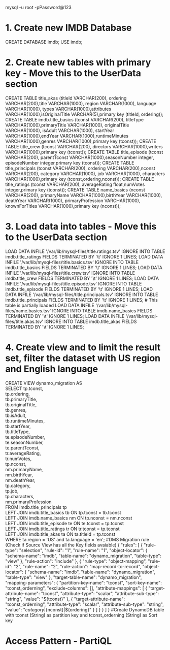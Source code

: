 mysql -u root -pPassword@123
# 1. Create new IMDB Database
CREATE DATABASE imdb;
USE imdb;
# 2. Create new tables with primary key - Move this to the UserData section
CREATE TABLE title_akas (titleId VARCHAR(200), ordering VARCHAR(200),title VARCHAR(1000), region VARCHAR(1000), language VARCHAR(1000), types VARCHAR(1000),attributes VARCHAR(1000),isOriginalTitle VARCHAR(5),primary key (titleId, ordering));
CREATE TABLE imdb.title_basics (tconst  VARCHAR(200), titleType  VARCHAR(1000),primaryTitle  VARCHAR(1000), originalTitle  VARCHAR(1000), isAdult  VARCHAR(1000), startYear  VARCHAR(1000),endYear  VARCHAR(1000),runtimeMinutes  VARCHAR(1000),genres  VARCHAR(1000),primary key (tconst));
CREATE TABLE title_crew (tconst  VARCHAR(200), directors  VARCHAR(1000),writers  VARCHAR(1000),primary key (tconst));
CREATE TABLE title_episode (tconst  VARCHAR(200), parentTconst  VARCHAR(1000),seasonNumber  integer, episodeNumber  integer,primary key (tconst));
CREATE TABLE title_principals (tconst  VARCHAR(200), ordering  VARCHAR(200),nconst  VARCHAR(200), category  VARCHAR(1000), job  VARCHAR(1000), characters  VARCHAR(1000),primary key (tconst,ordering,nconst));
CREATE TABLE title_ratings (tconst  VARCHAR(200), averageRating float,numVotes  integer,primary key (tconst));
CREATE TABLE name_basics (nconst  VARCHAR(200), primaryName  VARCHAR(1000),birthYear  VARCHAR(1000), deathYear  VARCHAR(1000), primaryProfession  VARCHAR(1000), knownForTitles VARCHAR(1000),primary key (nconst));
# 3. Load data into tables - Move this to the UserData section
LOAD DATA INFILE '/var/lib/mysql-files/title.ratings.tsv' IGNORE INTO TABLE imdb.title_ratings FIELDS TERMINATED BY '\t'  IGNORE 1 LINES;
LOAD DATA INFILE '/var/lib/mysql-files/title.basics.tsv'  IGNORE INTO TABLE imdb.title_basics FIELDS TERMINATED BY '\t'  IGNORE 1 LINES;
LOAD DATA INFILE '/var/lib/mysql-files/title.crew.tsv' IGNORE INTO TABLE imdb.title_crew FIELDS TERMINATED BY '\t'  IGNORE 1 LINES;
LOAD DATA INFILE '/var/lib/mysql-files/title.episode.tsv' IGNORE INTO TABLE imdb.title_episode FIELDS TERMINATED BY '\t'  IGNORE 1 LINES;
LOAD DATA INFILE '/var/lib/mysql-files/title.principals.tsv' IGNORE INTO TABLE imdb.title_principals FIELDS TERMINATED BY '\t'  IGNORE 1 LINES; # This table is partially loaded
LOAD DATA INFILE '/var/lib/mysql-files/name.basics.tsv' IGNORE INTO TABLE imdb.name_basics FIELDS TERMINATED BY '\t'  IGNORE 1 LINES;
LOAD DATA INFILE '/var/lib/mysql-files/title.akas.tsv' IGNORE INTO  TABLE imdb.title_akas FIELDS TERMINATED BY '\t'  IGNORE 1 LINES;
# 4. Create view and to limit the result set, filter the dataset with US region and English language
CREATE VIEW dynamo_migration AS\
	SELECT tp.tconst,\
		   tp.ordering,\
		   tb.primaryTitle,\
		   tb.originalTitle,\
		   tb.genres,\
		   tb.isAdult,\
		   tb.runtimeMinutes,\
		   tb.startYear,\
		   tb.titleType,\
		   te.episodeNumber,\
		   te.seasonNumber,\
		   te.parentTconst,\
		   tr.averageRating,\
		   tr.numVotes,\
		   tp.nconst,\
		   nm.primaryName,\
		   nm.birthYear,\
		   nm.deathYear,\
		   tp.category,\
		   tp.job,\
		   tp.characters,\
		   nm.primaryProfession\
	FROM imdb.title_principals tp\
	LEFT JOIN imdb.title_basics tb ON tp.tconst = tb.tconst\
	LEFT JOIN imdb.name_basics nm ON tp.nconst = nm.nconst\
	LEFT JOIN imdb.title_episode te ON te.tconst = tp.tconst\
	LEFT JOIN imdb.title_ratings tr ON tr.tconst = tp.tconst\
	LEFT JOIN imdb.title_akas ta ON ta.titleId = tp.tconst\
	WHERE ta.region = 'US' and ta.language = 'en';
#DMS Migration rule (Check if Source View has all the Key fields avaiable)
{
    "rules": [
        {
            "rule-type": "selection",
            "rule-id": "1",
            "rule-name": "1",
            "object-locator": {
                "schema-name": "imdb",
                "table-name": "dynamo_migration",
                "table-type": "view"
            },
            "rule-action": "include"
        },
        {
            "rule-type": "object-mapping",
            "rule-id": "2",
            "rule-name": "2",
            "rule-action": "map-record-to-record",
            "object-locator": {
                "schema-name": "imdb",
                "table-name": "dynamo_migration",
                "table-type": "view"
            },
            "target-table-name": "dynamo_migration",
            "mapping-parameters": {
                "partition-key-name": "tconst",
                "sort-key-name": "tconst_orderning",
                "exclude-columns": [],
                "attribute-mappings": [
                    {
                        "target-attribute-name": "tconst",
                        "attribute-type": "scalar",
                        "attribute-sub-type": "string",
                        "value": "${tconst}"
                    },
                    {
                        "target-attribute-name": "tconst_orderning",
                        "attribute-type": "scalar",
                        "attribute-sub-type": "string",
                        "value": "${category}|${nconst}|${ordering}"
                    }
                ]
            }
        }
    ]
}
#Create DynamoDB table with tconst (String) as partition key and tconst_orderning (String) as Sort key
# Access Pattern - PartiQL
